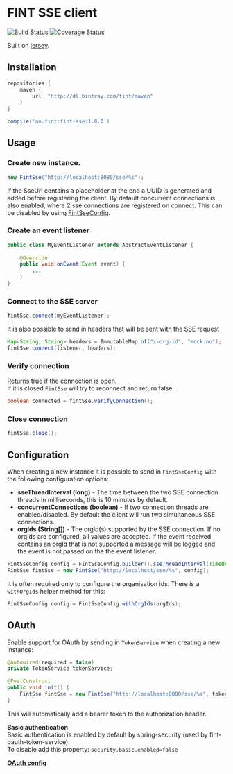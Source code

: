 # FINT SSE client

[![Build Status](https://travis-ci.org/FINTlibs/fint-sse.svg?branch=master)](https://travis-ci.org/FINTlibs/fint-sse)
[![Coverage Status](https://coveralls.io/repos/github/FINTlibs/fint-sse/badge.svg?branch=master)](https://coveralls.io/github/FINTlibs/fint-sse?branch=master)

Built on [jersey](https://jersey.github.io/documentation/latest/sse.html).

## Installation

```groovy
repositories {
    maven {
        url  "http://dl.bintray.com/fint/maven" 
    }
}

compile('no.fint:fint-sse:1.0.0')
```

## Usage

### Create new instance.
```java
new FintSse("http://localhost:8080/sse/%s");
```

If the SseUrl contains a placeholder at the end a UUID is generated and added before registering the client.
By default concurrent connections is also enabled, where 2 sse connections are registered on connect. This can be disabled by using [FintSseConfig](#configuration).

### Create an event listener
```java
public class MyEventListener extends AbstractEventListener {
    
    @Override
    public void onEvent(Event event) {
        ...
    }
}
```

### Connect to the SSE server
```java
fintSse.connect(myEventListener);
```

It is also possible to send in headers that will be sent with the SSE request
```java
Map<String, String> headers = ImmutableMap.of("x-org-id", "mock.no");
fintSse.connect(listener, headers);
```

### Verify connection

Returns true if the connection is open.  
If it is closed `FintSse` will try to reconnect and return false.
```java
boolean connected = fintSse.verifyConnection();
```

### Close connection

```java
fintSse.close();
```

## Configuration

When creating a new instance it is possible to send in `FintSseConfig` with the following configuration options:
* **sseThreadInterval (long)** -  The time between the two SSE connection threads in milliseconds, this is 10 minutes by default.
* **concurrentConnections (boolean)** - If two connection threads are enabled/disabled. By default the client will run two simultaneous SSE connections.
* **orgIds (String[])** - The orgId(s) supported by the SSE connection. If no orgIds are configured, all values are accepted. If the event received contains an orgId that is not supported a message will be logged and the event is not passed on the the event listener.

```java
FintSseConfig config = FintSseConfig.builder().sseThreadInterval(TimeUnit.MILLISECONDS.convert(5, TimeUnit.MINUTES)).build();
FintSse fintSse = new FintSse("http://localhost/sse/%s", config);
```

It is often required only to configure the organisation ids. There is a `withOrgIds` helper method for this:

```java
FintSseConfig config = FintSseConfig.withOrgIds(orgIds);
```

## OAuth

Enable support for OAuth by sending in `TokenService` when creating a new instance:
```java
@Autowired(required = false)
private TokenService tokenService;

@PostConstruct
public void init() {
    FintSse fintSse = new FintSse("http://localhost:8080/sse/%s", tokenService);
}
```
This will automatically add a bearer token to the authorization header.  

**Basic authentication**  
Basic authentication is enabled by default by spring-security (used by fint-oauth-token-service).  
To disable add this property: `security.basic.enabled=false`

**[OAuth config](https://github.com/FINTlibs/fint-oauth-token-service#configuration)**